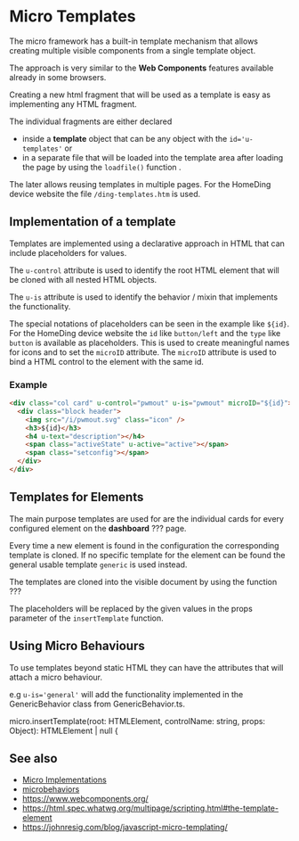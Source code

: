 # Micro Templates

The micro framework has a built-in template mechanism that allows creating multiple visible components from a single template object.

The approach is very similar to the **Web Components** features available already in some browsers. 

Creating a new html fragment that will be used as a template is easy as implementing any HTML fragment.

The individual fragments are either declared
* inside a **template** object that can be any object with the `id='u-templates'` or
* in a separate file that will be loaded into the template area after loading the page by using the `loadfile()` function .

The later allows reusing templates in multiple pages. For the HomeDing device website the file `/ding-templates.htm` is used.

## Implementation of a template 

Templates are implemented using a declarative approach in HTML that can include placeholders for values.

The `u-control` attribute is used to identify the root HTML element that will be cloned with all nested HTML objects.

The `u-is` attribute is used to identify the behavior / mixin that implements the functionality.

The special notations of placeholders can be seen in the example like `${id}`.
For the HomeDing device website the `id` like `button/left` and the `type` like `button` is available as placeholders. This is used to create meaningful names for icons and to set the `microID` attribute. The `microID` attribute is used to bind a HTML control to the element with the same id.

### Example

```HTML
<div class="col card" u-control="pwmout" u-is="pwmout" microID="${id}">
  <div class="block header">
    <img src="/i/pwmout.svg" class="icon" />
    <h3>${id}</h3>
    <h4 u-text="description"></h4>
    <span class="activeState" u-active="active"></span>
    <span class="setconfig"></span>
  </div>
</div>
```



## Templates for Elements

The main purpose templates are used for are the individual cards for every configured element on the **dashboard** ??? page.

Every time a new element is found in the configuration the corresponding template is cloned. If no specific template for the element can be found the general usable template `generic` is used instead. 

The templates are cloned into the visible document by using the function ???

The placeholders will be replaced by the given values in the props parameter of the `insertTemplate` function.


## Using Micro Behaviours

To use templates beyond static HTML they can have the attributes that will attach a micro behaviour.

e.g `u-is='general'` will add the functionality implemented in the GenericBehavior class from GenericBehavior.ts.


micro.insertTemplate(root: HTMLElement, controlName: string, props: Object): HTMLElement | null {



## See also

* [Micro Implementations](micro.md)
* [microbehaviors](microbehaviors.md)
* https://www.webcomponents.org/
* https://html.spec.whatwg.org/multipage/scripting.html#the-template-element
* https://johnresig.com/blog/javascript-micro-templating/